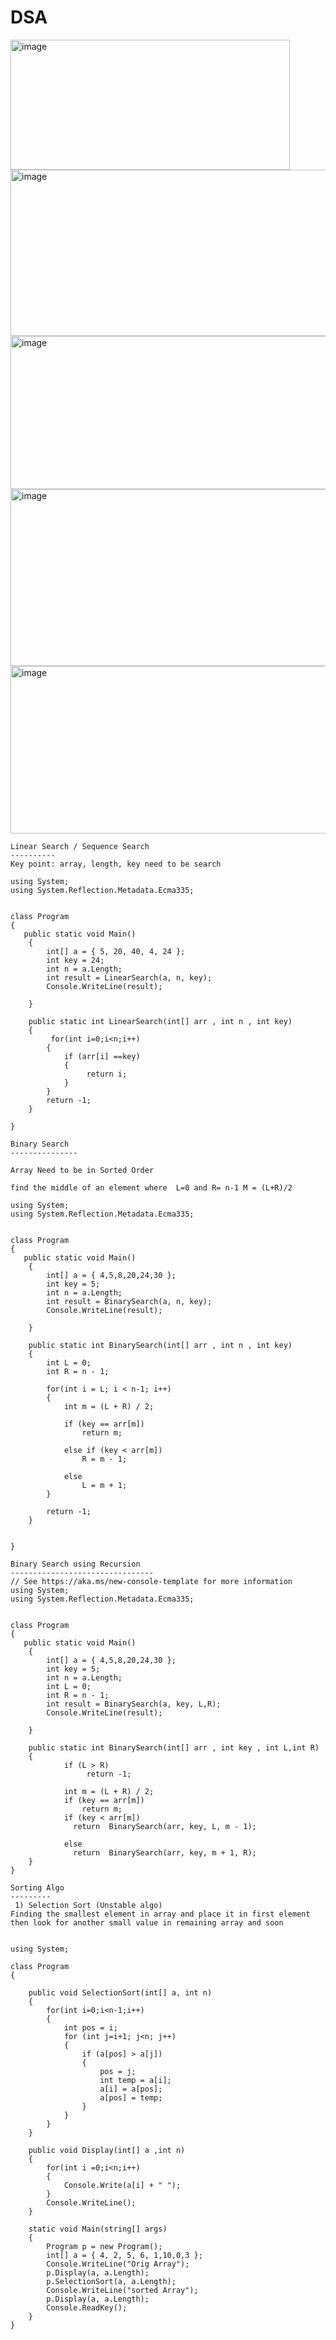 # DSA


<img width="447" height="208" alt="image" src="https://github.com/user-attachments/assets/19f518b7-b90f-497d-9f8f-071c98b7dfdc" />

 
<img width="506" height="266" alt="image" src="https://github.com/user-attachments/assets/928ab661-2361-4eb2-962c-f20c8c016d5c" />

 
<img width="515" height="245" alt="image" src="https://github.com/user-attachments/assets/ecc1d0a1-6586-42ab-8696-0acf121418c8" />

<img width="519" height="283" alt="image" src="https://github.com/user-attachments/assets/bc464c1f-069f-4f4b-a466-1faf9cba8b94" />

<img width="518" height="268" alt="image" src="https://github.com/user-attachments/assets/e947ab76-e6fb-4987-b268-4ac6f2bf8019" />


```
Linear Search / Sequence Search
----------
Key point: array, length, key need to be search

using System;
using System.Reflection.Metadata.Ecma335;


class Program
{
   public static void Main()
    {
        int[] a = { 5, 20, 40, 4, 24 };
        int key = 24;
        int n = a.Length;
        int result = LinearSearch(a, n, key);
        Console.WriteLine(result);

    }

    public static int LinearSearch(int[] arr , int n , int key)
    {
         for(int i=0;i<n;i++)
        {
            if (arr[i] ==key)
            {
                 return i;
            }
        }
        return -1;
    }

}

Binary Search
---------------

Array Need to be in Sorted Order

find the middle of an element where  L=0 and R= n-1 M = (L+R)/2

using System;
using System.Reflection.Metadata.Ecma335;


class Program
{
   public static void Main()
    {
        int[] a = { 4,5,8,20,24,30 };
        int key = 5;
        int n = a.Length;
        int result = BinarySearch(a, n, key);
        Console.WriteLine(result);

    }

    public static int BinarySearch(int[] arr , int n , int key)
    {
        int L = 0;
        int R = n - 1;

        for(int i = L; i < n-1; i++)
        {
            int m = (L + R) / 2;

            if (key == arr[m])
                return m;

            else if (key < arr[m])
                R = m - 1;

            else
                L = m + 1;
        }

        return -1;
    }


}

Binary Search using Recursion
--------------------------------
// See https://aka.ms/new-console-template for more information
using System;
using System.Reflection.Metadata.Ecma335;


class Program
{
   public static void Main()
    {
        int[] a = { 4,5,8,20,24,30 };
        int key = 5;
        int n = a.Length;
        int L = 0;
        int R = n - 1;
        int result = BinarySearch(a, key, L,R);
        Console.WriteLine(result);

    }

    public static int BinarySearch(int[] arr , int key , int L,int R)
    {
            if (L > R)
                 return -1;
       
            int m = (L + R) / 2;
            if (key == arr[m])
                return m;
            if (key < arr[m])
              return  BinarySearch(arr, key, L, m - 1);

            else
              return  BinarySearch(arr, key, m + 1, R);       
    }
}

Sorting Algo
---------
 1) Selection Sort (Unstable algo)
Finding the smallest element in array and place it in first element then look for another small value in remaining array and soon


using System;

class Program
{

    public void SelectionSort(int[] a, int n)
    {
        for(int i=0;i<n-1;i++)
        {
            int pos = i;
            for (int j=i+1; j<n; j++)
            {
                if (a[pos] > a[j])
                {
                    pos = j;
                    int temp = a[i];
                    a[i] = a[pos];
                    a[pos] = temp;
                }
            }
        }
    }

    public void Display(int[] a ,int n)
    {
        for(int i =0;i<n;i++)
        {
            Console.Write(a[i] + " ");
        }
        Console.WriteLine();
    }

    static void Main(string[] args)
    {
        Program p = new Program();
        int[] a = { 4, 2, 5, 6, 1,10,0,3 };
        Console.WriteLine("Orig Array");
        p.Display(a, a.Length);
        p.SelectionSort(a, a.Length);
        Console.WriteLine("sorted Array");
        p.Display(a, a.Length);
        Console.ReadKey();
    }
}


















```
